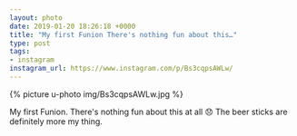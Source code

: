 ```yaml
---
layout: photo
date: 2019-01-20 18:26:18 +0000
title: "My first Funion There's nothing fun about this…"
type: post
tags:
- instagram
instagram_url: https://www.instagram.com/p/Bs3cqpsAWLw/
---
```


{% picture u-photo img/Bs3cqpsAWLw.jpg %}

My first Funion. There's nothing fun about this at all 😞 The beer sticks are definitely more my thing.
